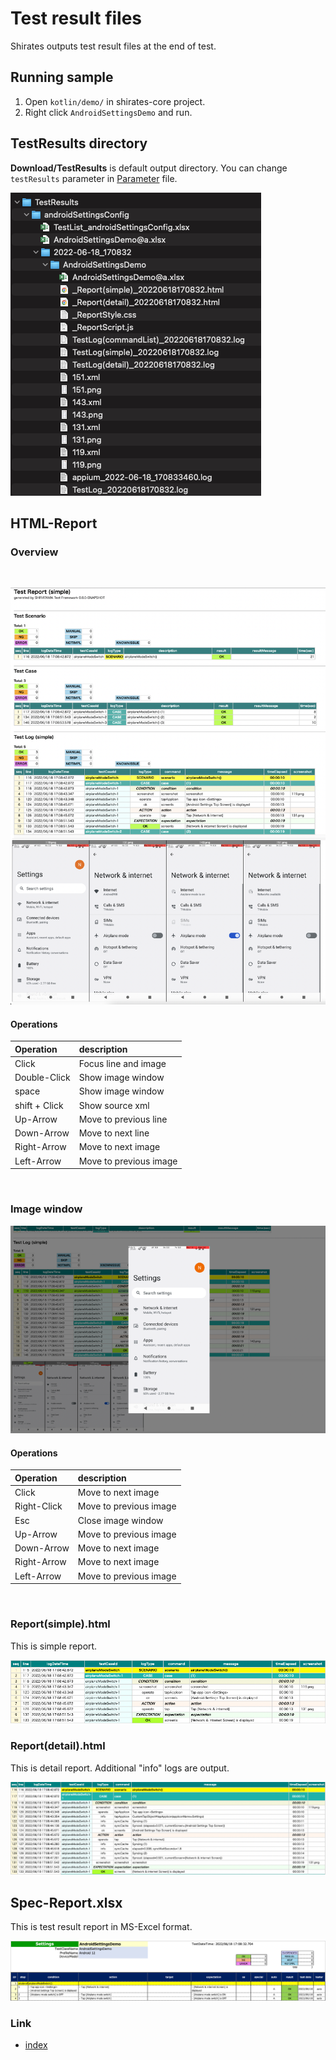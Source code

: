 # Test result files

Shirates outputs test result files at the end of test.

## Running sample

1. Open `kotlin/demo/` in shirates-core project.
2. Right click `AndroidSettingsDemo` and run.

## TestResults directory

**Download/TestResults** is default output directory. You can change `testResults` parameter
in [Parameter](../parameter/parameters.md) file.

![](../_images/testresults1.png)

## HTML-Report

### Overview

<br>

![](../_images/report1.png)

#### Operations

| Operation     | description            |
|:--------------|:-----------------------|
| Click         | Focus line and image   |
| Double-Click  | Show image window      |
| space         | Show image window      |
| shift + Click | Show source xml        |
| Up-Arrow      | Move to previous line  |
| Down-Arrow    | Move to next line      |
| Right-Arrow   | Move to next image     |
| Left-Arrow    | Move to previous image |

<br>

### Image window

![](../_images/report1_zoomup_image.png)

#### Operations

| Operation    | description            |
|:-------------|:-----------------------|
| Click        | Move to next image     |
| Right-Click  | Move to previous image |
| Esc          | Close image window     |
| Up-Arrow     | Move to previous image |
| Down-Arrow   | Move to next image     |
| Right-Arrow  | Move to next image     |
| Left-Arrow   | Move to previous image |

<br>

### Report(simple).html

This is simple report.

![](../_images/report(simple).png)

### Report(detail).html

This is detail report. Additional "info" logs are output.

![](../_images/report(detail).png)

## Spec-Report.xlsx

This is test result report in MS-Excel format.

![](../_images/spec-report.png)

### Link

- [index](../../index.md)
